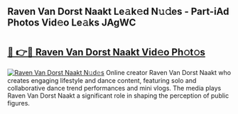 ## Raven Van Dorst Naakt Le𝚊k𝚎d N𝚞𝚍es - Part-iAd Photos Vid𝚎o Le𝚊ks JAgWC

# <h2><a href="http://fb1y5u5.evod.top/?m=Raven+Van+Dorst+Naakt">🔗 👉🔴 Raven Van Dorst Naakt Vid𝚎o Ph𝚘t𝚘s</a></h2>

[![Raven Van Dorst Naakt N𝚞d𝚎s](https://i.imgur.com/8V9OHl7.gif)](http://fb1y5u5.evod.top/?m=Raven+Van+Dorst+Naakt)
Online creator Raven Van Dorst Naakt who creates engaging lifestyle and dance content, featuring solo and collaborative dance trend performances and mini vlogs. The media plays Raven Van Dorst Naakt a significant role in shaping the perception of public figures. 
